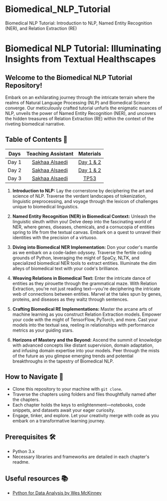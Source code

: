 # Biomedical_NLP_Tutorial
Biomedical NLP Tutorial: Introduction to NLP, Named Entity Recognition (NER), and Relation Extraction (RE)

# Biomedical NLP Tutorial: Illuminating Insights from Textual Healthscapes 

## Welcome to the Biomedical NLP Tutorial Repository!

Embark on an exhilarating journey through the intricate terrain where the realms of Natural Language Processing (NLP) and Biomedical Science converge. Our meticulously crafted tutorial unfurls the enigmatic nuances of NLP, unveils the power of Named Entity Recognition (NER), and uncovers the hidden treasures of Relation Extraction (RE) within the context of the riveting biomedical narrative.

## Table of Contents 📖


| Days | Teaching Assistant     |Materials |
| :---:   |          :---: |      :---: |
| Day 1   | [Sakhaa Alsaedi](https://cemse.kaust.edu.sa/cbrc/people/person/sakhaa-alsaedi)    | [Day 1 & 2](https://github.com/rhenaog/kacademy_kacst_day12)
| Day 2   | [Sakhaa Alsaedi](https://cemse.kaust.edu.sa/cbrc/people/person/sakhaa-alsaedi)      | [Day 1 & 2](https://github.com/rhenaog/kacademy_kacst_day12)
| Day 3   | [Sakhaa Alsaedi](https://cemse.kaust.edu.sa/cbrc/people/person/sakhaa-alsaedi)     |[TP53](https://colab.research.google.com/drive/1R0mCXQwbN84GG05zfuvnn0nUeRj0HEWa?usp=sharing) 

1. **Introduction to NLP:**
   Lay the cornerstone by deciphering the art and science of NLP. Traverse the verdant landscapes of tokenization, linguistic preprocessing, and voyage through the lexicon of challenges unique to biomedical linguistics.

2. **Named Entity Recognition (NER) in Biomedical Context:**
   Unleash the linguistic sleuth within you! Delve deep into the fascinating world of NER, where genes, diseases, chemicals, and a cornucopia of entities spring to life from the textual canvas. Embark on a quest to unravel their identities with the precision of a virtuoso.

3. **Diving into Biomedical NER Implementation:**
   Don your coder's mantle as we embark on a code-laden odyssey. Traverse the fertile coding grounds of Python, leveraging the might of SpaCy, NLTK, and specialized biomedical NER tools to extract entities. Illuminate the dim alleys of biomedical text with your code's brilliance.

4. **Weaving Relations in Biomedical Text:**
   Enter the intricate dance of entities as they pirouette through the grammatical maze. With Relation Extraction, you're not just reading text—you're deciphering the intricate web of connections between entities. Marvel at the tales spun by genes, proteins, and diseases as they waltz through sentences.

5. **Crafting Biomedical RE Implementations:**
   Master the arcane arts of machine learning as you construct Relation Extraction models. Empower your code with the might of TensorFlow, PyTorch, and more. Cast your models into the textual sea, reeling in relationships with performance metrics as your guiding stars.

6. **Horizons of Mastery and the Beyond:**
   Ascend the summit of knowledge with advanced concepts like distant supervision, domain adaptation, and infusing domain expertise into your models. Peer through the mists of the future as you glimpse emerging trends and potential breakthroughs in the tapestry of Biomedical NLP.

## How to Navigate 🧭

- Clone this repository to your machine with `git clone`.
- Traverse the chapters using folders and files thoughtfully named after the chapters.
- Each chapter holds the keys to enlightenment—notebooks, code snippets, and datasets await your eager curiosity.
- Engage, tinker, and explore. Let your creativity merge with code as you embark on a transformative learning journey.


## Prerequisites 🛠️

- Python 3.x
- Necessary libraries and frameworks are detailed in each chapter's readme.

## Useful resources 📚
- [Python for Data Analysis by Wes McKinney](https://wesmckinney.com/book/)
